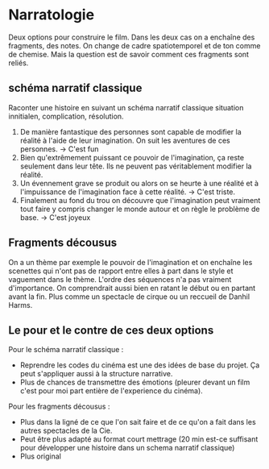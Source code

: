 # Narratologie

Deux options pour construire le film. Dans les deux cas on a enchaîne des fragments, des notes. On change de cadre spatiotemporel et de ton comme de chemise. Mais la question est de savoir comment ces fragments sont reliés.

## schéma narratif classique

Raconter une histoire en suivant un schéma narratif classique situation innitialen, complication, résolution.

1. De manière fantastique des personnes sont capable de modifier la réalité à l'aide de leur imagination. On suit les aventures de ces personnes. -> C'est fun
2. Bien qu'extrêmement puissant ce pouvoir de l'imagination, ça reste seulement dans leur tête. Ils ne peuvent pas véritablement modifier la réalité.
3. Un évennement grave se produit ou alors on se heurte à une réalité et à l'impuissance de l'imagination face à cette réalité. -> C'est triste.
4. Finalement au fond du trou on découvre que l'imagination peut vraiment tout faire y compris changer le monde autour et on règle le problème de base. -> C'est joyeux


## Fragments décousus

On a un thème par exemple le pouvoir de l'imagination et on enchaîne les scenettes qui n'ont pas de rapport entre elles à part dans le style et vaguement dans le thème. L'ordre des séquences n'a pas vraiment d'importance. On comprendrait aussi bien en ratant le début ou en partant avant la fin. Plus comme un spectacle de cirque ou un reccueil de Danhil Harms.

## Le pour et le contre de ces deux options 

Pour le schéma narratif classique :

- Reprendre les codes du cinéma est une des idées de base du projet. Ça peut s'appliquer aussi à la structure narrative.
- Plus de chances de transmettre des émotions (pleurer devant un film c'est pour moi part entière de l'experience du cinéma).

Pour les fragments décousus :

- Plus dans la ligné de ce que l'on sait faire et de ce qu'on a fait dans les autres spectacles de la Cie.
- Peut être plus adapté au format court mettrage (20 min est-ce suffisant pour développer une histoire dans un schema narratif classique)
- Plus original
